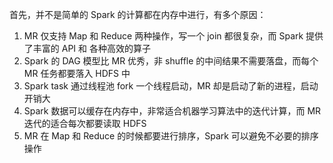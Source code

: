 首先，并不是简单的 Spark 的计算都在内存中进行，有多个原因：

1. MR 仅支持 Map 和 Reduce 两种操作，写一个 join 都很复杂，而 Spark 提供了丰富的 API 和 各种高效的算子
2. Spark 的 DAG 模型比 MR 优秀，非 shuffle 的中间结果不需要落盘，而每个 MR 任务都要落入 HDFS 中
3. Spark task 通过线程池 fork 一个线程启动，MR 却是启动了新的进程，启动开销大
4. Spark 数据可以缓存在内存中，非常适合机器学习算法中的迭代计算，而 MR 迭代的适合每次都要读取 HDFS
5. MR 在 Map 和 Reduce 的时候都要进行排序，Spark 可以避免不必要的排序操作
